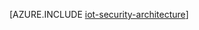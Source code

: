 <properties
 pageTitle="IoT Security Architecture | Microsoft Azure"
 description="IoT security architecture guidelines and considerations"
 services=""
 suite="iot-hub"
 documentationCenter=""
 authors="YuriDio"
 manager="timlt"
 editor=""/>

<tags
 ms.service="iot-hub"
 ms.devlang="na"
 ms.topic="article"
 ms.tgt_pltfrm="na"
 ms.workload="na"
 ms.date="06/03/2016"
 ms.author="yurid"/>
 
[AZURE.INCLUDE [iot-security-architecture](../../includes/iot-security-architecture.md)]